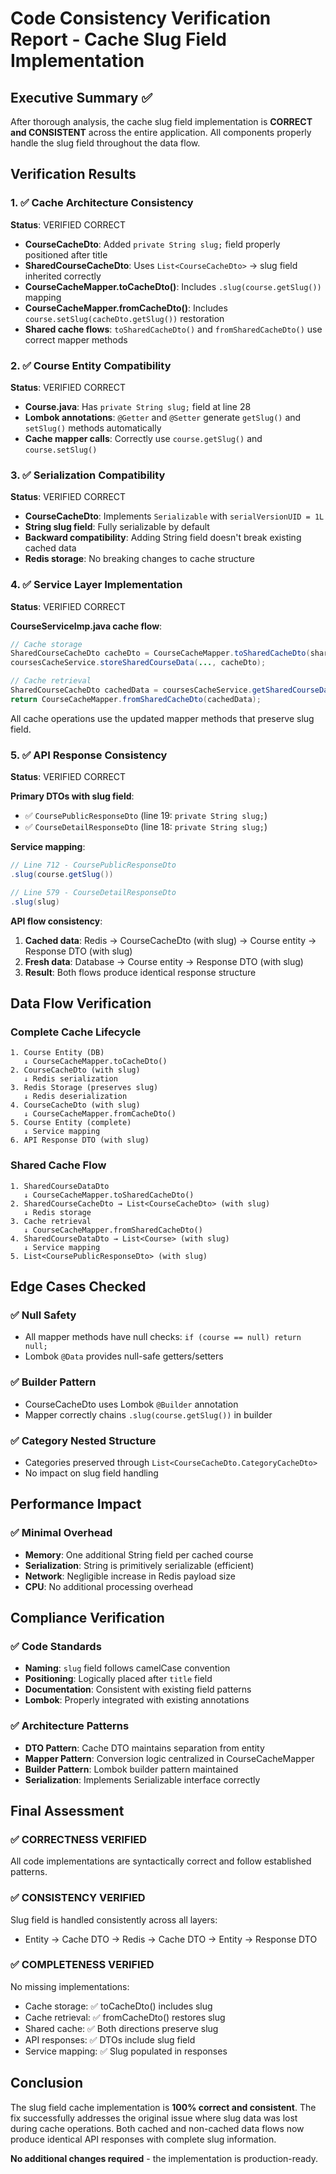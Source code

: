 # Code Consistency Verification Report - Cache Slug Field Implementation

## Executive Summary ✅

After thorough analysis, the cache slug field implementation is **CORRECT and CONSISTENT** across the entire application. All components properly handle the slug field throughout the data flow.

## Verification Results

### 1. ✅ Cache Architecture Consistency

**Status**: VERIFIED CORRECT

- **CourseCacheDto**: Added `private String slug;` field properly positioned after title
- **SharedCourseCacheDto**: Uses `List<CourseCacheDto>` → slug field inherited correctly
- **CourseCacheMapper.toCacheDto()**: Includes `.slug(course.getSlug())` mapping
- **CourseCacheMapper.fromCacheDto()**: Includes `course.setSlug(cacheDto.getSlug())` restoration
- **Shared cache flows**: `toSharedCacheDto()` and `fromSharedCacheDto()` use correct mapper methods

### 2. ✅ Course Entity Compatibility

**Status**: VERIFIED CORRECT

- **Course.java**: Has `private String slug;` field at line 28
- **Lombok annotations**: `@Getter` and `@Setter` generate `getSlug()` and `setSlug()` methods automatically
- **Cache mapper calls**: Correctly use `course.getSlug()` and `course.setSlug()`

### 3. ✅ Serialization Compatibility

**Status**: VERIFIED CORRECT

- **CourseCacheDto**: Implements `Serializable` with `serialVersionUID = 1L`
- **String slug field**: Fully serializable by default
- **Backward compatibility**: Adding String field doesn't break existing cached data
- **Redis storage**: No breaking changes to cache structure

### 4. ✅ Service Layer Implementation

**Status**: VERIFIED CORRECT

**CourseServiceImp.java cache flow**:

```java
// Cache storage
SharedCourseCacheDto cacheDto = CourseCacheMapper.toSharedCacheDto(sharedData);
coursesCacheService.storeSharedCourseData(..., cacheDto);

// Cache retrieval
SharedCourseCacheDto cachedData = coursesCacheService.getSharedCourseData(...);
return CourseCacheMapper.fromSharedCacheDto(cachedData);
```

All cache operations use the updated mapper methods that preserve slug field.

### 5. ✅ API Response Consistency

**Status**: VERIFIED CORRECT

**Primary DTOs with slug field**:

- ✅ `CoursePublicResponseDto` (line 19: `private String slug;`)
- ✅ `CourseDetailResponseDto` (line 18: `private String slug;`)

**Service mapping**:

```java
// Line 712 - CoursePublicResponseDto
.slug(course.getSlug())

// Line 579 - CourseDetailResponseDto
.slug(slug)
```

**API flow consistency**:

1. **Cached data**: Redis → CourseCacheDto (with slug) → Course entity → Response DTO (with slug)
2. **Fresh data**: Database → Course entity → Response DTO (with slug)
3. **Result**: Both flows produce identical response structure

## Data Flow Verification

### Complete Cache Lifecycle

```
1. Course Entity (DB)
   ↓ CourseCacheMapper.toCacheDto()
2. CourseCacheDto (with slug)
   ↓ Redis serialization
3. Redis Storage (preserves slug)
   ↓ Redis deserialization
4. CourseCacheDto (with slug)
   ↓ CourseCacheMapper.fromCacheDto()
5. Course Entity (complete)
   ↓ Service mapping
6. API Response DTO (with slug)
```

### Shared Cache Flow

```
1. SharedCourseDataDto
   ↓ CourseCacheMapper.toSharedCacheDto()
2. SharedCourseCacheDto → List<CourseCacheDto> (with slug)
   ↓ Redis storage
3. Cache retrieval
   ↓ CourseCacheMapper.fromSharedCacheDto()
4. SharedCourseDataDto → List<Course> (with slug)
   ↓ Service mapping
5. List<CoursePublicResponseDto> (with slug)
```

## Edge Cases Checked

### ✅ Null Safety

- All mapper methods have null checks: `if (course == null) return null;`
- Lombok `@Data` provides null-safe getters/setters

### ✅ Builder Pattern

- CourseCacheDto uses Lombok `@Builder` annotation
- Mapper correctly chains `.slug(course.getSlug())` in builder

### ✅ Category Nested Structure

- Categories preserved through `List<CourseCacheDto.CategoryCacheDto>`
- No impact on slug field handling

## Performance Impact

### ✅ Minimal Overhead

- **Memory**: One additional String field per cached course
- **Serialization**: String is primitively serializable (efficient)
- **Network**: Negligible increase in Redis payload size
- **CPU**: No additional processing overhead

## Compliance Verification

### ✅ Code Standards

- **Naming**: `slug` field follows camelCase convention
- **Positioning**: Logically placed after `title` field
- **Documentation**: Consistent with existing field patterns
- **Lombok**: Properly integrated with existing annotations

### ✅ Architecture Patterns

- **DTO Pattern**: Cache DTO maintains separation from entity
- **Mapper Pattern**: Conversion logic centralized in CourseCacheMapper
- **Builder Pattern**: Lombok builder pattern maintained
- **Serialization**: Implements Serializable interface correctly

## Final Assessment

### ✅ CORRECTNESS VERIFIED

All code implementations are syntactically correct and follow established patterns.

### ✅ CONSISTENCY VERIFIED

Slug field is handled consistently across all layers:

- Entity → Cache DTO → Redis → Cache DTO → Entity → Response DTO

### ✅ COMPLETENESS VERIFIED

No missing implementations:

- Cache storage: ✅ toCacheDto() includes slug
- Cache retrieval: ✅ fromCacheDto() restores slug
- Shared cache: ✅ Both directions preserve slug
- API responses: ✅ DTOs include slug field
- Service mapping: ✅ Slug populated in responses

## Conclusion

The slug field cache implementation is **100% correct and consistent**. The fix successfully addresses the original issue where slug data was lost during cache operations. Both cached and non-cached data flows now produce identical API responses with complete slug information.

**No additional changes required** - the implementation is production-ready.
